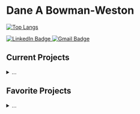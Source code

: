 # Dane A Bowman-Weston

[![Top Langs](https://github-readme-stats.vercel.app/api/top-langs/?username=user-dane&layout=compact&theme=vision-friendly-dark)](https://github.com/anuraghazra/github-readme-stats)

<div id="badges">
  <a href="https://www.linkedin.com/in/danebowmanweston/">
    <img src="https://img.shields.io/badge/LinkedIn-blue?logo=linkedin&logoColor=white&style=for-the-badge" alt="LinkedIn Badge"/>
  </a>
  <a href="">
    <img src="https://img.shields.io/badge/Gmail-red?logo=gmail&logoColor=white&style=for-the-badge" alt="Gmail Badge"/>
  </a>
</div>

## Current Projects
<details>
  <summary>...</summary>
  <br>
    TODO
</details>

## Favorite Projects
<details>
  <summary>...</summary>
  <br>
    TODO
</details>

